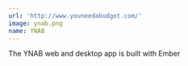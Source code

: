 ```yaml
---
url: 'http://www.youneedabudget.com/'
image: ynab.png
name: YNAB
---
```

The YNAB web and desktop app is built with Ember